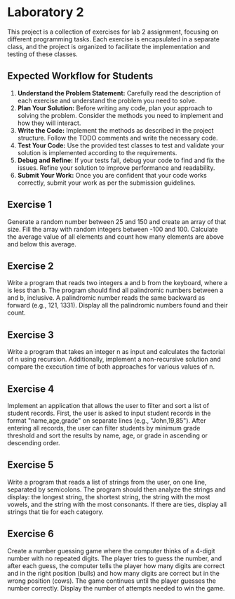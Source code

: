 # Laboratory 2

This project is a collection of exercises for lab 2 assignment, focusing on different programming tasks. Each exercise is encapsulated in a separate class, and the project is organized to facilitate the implementation and testing of these classes.

## Expected Workflow for Students

1. **Understand the Problem Statement:** Carefully read the description of each exercise and understand the problem you need to solve.
2. **Plan Your Solution:** Before writing any code, plan your approach to solving the problem. Consider the methods you need to implement and how they will interact.
3. **Write the Code:** Implement the methods as described in the project structure. Follow the TODO comments and write the necessary code.
4. **Test Your Code:** Use the provided test classes to test and validate your solution is implemented according to the requirements.
5. **Debug and Refine:** If your tests fail, debug your code to find and fix the issues. Refine your solution to improve performance and readability.
6. **Submit Your Work:** Once you are confident that your code works correctly, submit your work as per the submission guidelines.

## Exercise 1
Generate a random number between 25 and 150 and create an array of that size. Fill the array with random integers between -100 and 100. Calculate the average value of all elements and count how many elements are above and below this average.

## Exercise 2
Write a program that reads two integers a and b from the keyboard, where a is less than b. The program should find all palindromic numbers between a and b, inclusive. A palindromic number reads the same backward as forward (e.g., 121, 1331). Display all the palindromic numbers found and their count.

## Exercise 3
Write a program that takes an integer n as input and calculates the factorial of n using recursion. Additionally, implement a non-recursive solution and compare the execution time of both approaches for various values of n.

## Exercise 4
Implement an application that allows the user to filter and sort a list of student records. First, the user is asked to input student records in the format "name,age,grade" on separate lines (e.g., "John,19,85"). After entering all records, the user can filter students by minimum grade threshold and sort the results by name, age, or grade in ascending or descending order.

## Exercise 5
Write a program that reads a list of strings from the user, on one line, separated by semicolons. The program should then analyze the strings and display: the longest string, the shortest string, the string with the most vowels, and the string with the most consonants. If there are ties, display all strings that tie for each category.

## Exercise 6
Create a number guessing game where the computer thinks of a 4-digit number with no repeated digits. The player tries to guess the number, and after each guess, the computer tells the player how many digits are correct and in the right position (bulls) and how many digits are correct but in the wrong position (cows). The game continues until the player guesses the number correctly. Display the number of attempts needed to win the game.
